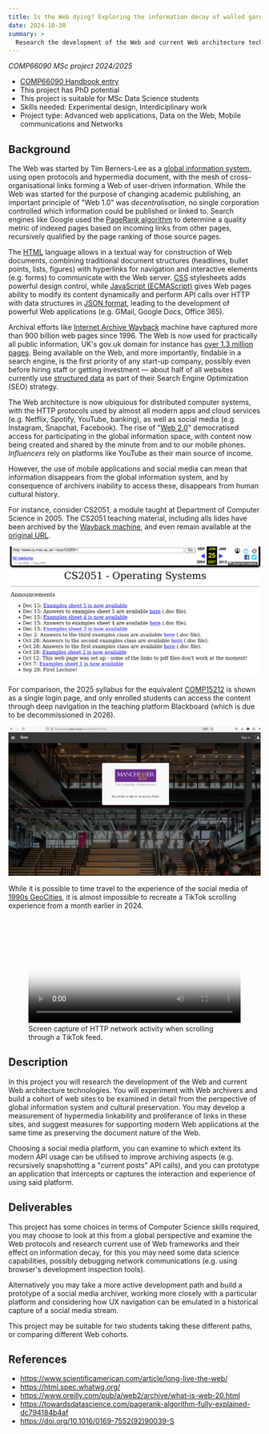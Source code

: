 ```yaml
---
title: Is the Web dying? Exploring the information decay of walled gardens, dynamic web pages and mobile apps
date: 2024-10-30
summary: >
  Research the development of the Web and current Web architecture technologies, suggest measures for supporting modern Web applications at the same time as preserving the document nature of the Web. Prototype an application that intercepts or captures the interaction and experience of using said platform
---
```


_COMP66090 MSc project 2024/2025_

* [COMP66090 Handbook entry](https://studentnet.cs.manchester.ac.uk/pgt/2023/COMP66090/project/projectbookdetails.php?projectid=56744)
* This project has PhD potential
* This project is suitable for MSc Data Science students
* Skills needed: Experimental design, Interdiciplinary work
* Project type: Advanced web applications, Data on the Web, Mobile communications and Networks

## Background

The Web was started by Tim Berners-Lee as a [global information system](https://doi.org/10.1016/0169-7552\(92\)90039-S), using open protocols and hypermedia document, with the mesh of cross-organisational links forming a Web of user-driven information. While the Web was started for the purpose of changing academic publishing, an important principle of "Web 1.0" was *decentralisation*, no single corporation controlled which information could be published or linked to. Search engines like Google used the [PageRank algorithm](https://towardsdatascience.com/pagerank-algorithm-fully-explained-dc794184b4af) to determine a quality metric of indexed pages based on incoming links from other pages, recursively qualified by the page ranking of those source pages.

The [HTML](https://html.spec.whatwg.org/) language allows in a textual way for construction of Web documents, combining traditional document structures (headlines, bullet points, lists, figures) with hyperlinks for navigation and interactive elements (e.g. forms) to communicate with the Web server. [CSS](https://www.w3.org/Style/CSS/current-work) stylesheets adds powerful design control, while [JavaScript (ECMAScript)](https://www.w3schools.com/js/) gives Web pages ability to modify its content dynamically and perform API calls over HTTP with data structures in [JSON format](https://www.json.org/), leading to the development of powerful Web applications (e.g. GMail, Google Docs, Office 365).

Archival efforts like [Internet Archive Wayback](https://web.archive.org/) machine have captured more than 900 billion web pages since 1996\. The Web is now used for practically all public information, UK's gov.uk domain for instance has [over 1.3 million pages](https://www.bing.com/search?q=site%3Agov.uk). Being available on the Web, and more importantly, findable in a search engine, is the first priority of any start-up company, possibly even before hiring staff or getting investment — about half of all websites currently use [structured data](https://w3techs.com/technologies/details/da-jsonld) as part of their Search Engine Optimization (SEO) strategy.

The Web architecture is now ubiquious for distributed computer systems, with the HTTP protocols used by almost all modern apps and cloud services (e.g. Netflix, Spotify, YouTube, banking), as well as social media (e.g. Instagram, Snapchat, Facebook). The rise of "[Web 2.0](https://www.oreilly.com/pub/a/web2/archive/what-is-web-20.html)" democratised access for participating in the global information space, with content now being created and shared by the minute from and to our mobile phones. *Influencers* rely on platforms like YouTube as their main source of income.

However, the use of mobile applications and social media can mean that information disappears from the global information system, and by consequence of archivers inability to access these, disappears from human cultural history.

For instance, consider CS2051, a module taught at Department of Computer Science in 2005\. The CS2051 teaching material, including alls lides have been archived by the [Wayback machine](https://web.archive.org/web/20070625233132/http://www.cs.man.ac.uk/~rizos/CS2051/), and even remain available at the [original URL](http://www.cs.man.ac.uk/~rizos/CS2051/). 


![CS2051 content listing, captured in 2027](cs2051.png)


For comparison, the 2025 syllabus for the equivalent [COMP15212](https://www.slate.courses/units/edit/COMP15212) is shown as a single login page, and only enrolled students can access the content through deep navigation in the teaching platform Blackboard (which is due to be decommissioned in 2026). 

![Log-in page for Slate for COMP15212](slate.jpeg)

While it is possible to time travel to the experience of the social media of [1990s GeoCities](https://oldweb.today/?browser=ie5#19960101/http://geocities.com/), it is almost impossible to recreate a TikTok scrolling experience from a month earlier in 2024.

<figure id="fig:tiktok">

 <video controls="controls" poster="tiktok.png" width="100%">
   <source src="tiktok.webm" type='video/webm; codecs="vp8,vorbis"' />
   <source src="tiktok.m4v" type='video/mp4"' />
   <p>
	<a href="tiktok.m4v"><img src="tiktok.png" alt="TikTok screen capture" /></a>
   </p>
  </video>

<figcaption>
Screen capture of HTTP network activity when scrolling through a TikTok feed.
</figcaption>
</figure>


## Description

In this project you will research the development of the Web and current Web architecture technologies. You will experiment with Web archivers and build a cohort of web sites to be examined in detail from the perspective of global information system and cultural preservation. You may develop a measurement of hypermedia linkability and proliferance of links in these sites, and suggest measures for supporting modern Web applications at the same time as preserving the document nature of the Web.

Choosing a social media platform, you can examine to which extent its modern API usage can be utilised to improve archiving aspects (e.g. recursively snapshotting a "current posts" API calls), and you can prototype an application that intercepts or captures the interaction and experience of using said platform.

## Deliverables

This project has some choices in terms of Computer Science skills required, you may choose to look at this from a global perspective and examine the Web protocols and research current use of Web frameworks and their effect on information decay, for this you may need some data science capabilities, possibly debugging network communications (e.g. using browser's development inspection tools).

Alternatively you may take a more active development path and build a prototype of a social media archiver, working more closely with a particular platform and considering how UX navigation can be emulated in a historical capture of a social media stream.

This project may be suitable for two students taking these different paths, or comparing different Web cohorts.


## References

* <https://www.scientificamerican.com/article/long-live-the-web/>
* <https://html.spec.whatwg.org/>
* <https://www.oreilly.com/pub/a/web2/archive/what-is-web-20.html>
* <https://towardsdatascience.com/pagerank-algorithm-fully-explained-dc794184b4af>
* <https://doi.org/10.1016/0169-7552(92)90039-S>
